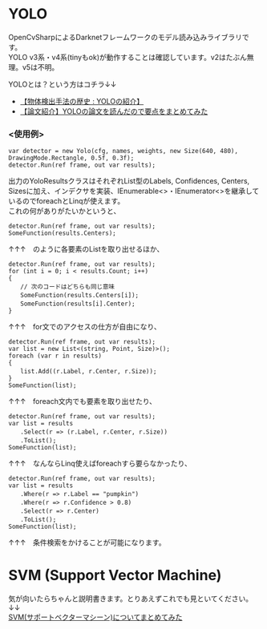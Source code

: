# YOLO
  
OpenCvSharpによるDarknetフレームワークのモデル読み込みライブラリです。  
YOLO v3系・v4系(tinyもok)が動作することは確認しています。v2はたぶん無理。v5は不明。  
  
YOLOとは？という方はコチラ↓↓  
* [【物体検出手法の歴史 : YOLOの紹介】](https://qiita.com/cv_carnavi/items/68dcda71e90321574a2b)  
* [【論文紹介】YOLOの論文を読んだので要点をまとめてみた](https://dev.classmethod.jp/articles/research_paper_yolo/)  
  
### <使用例>  
```
var detector = new Yolo(cfg, names, weights, new Size(640, 480), DrawingMode.Rectangle, 0.5f, 0.3f);  
detector.Run(ref frame, out var results);  
```  
  
出力のYoloResultsクラスはそれぞれList型のLabels, Confidences, Centers, Sizesに加え、インデクサを実装、IEnumerable<>・IEnumerator<>を継承しているのでforeachとLinqが使えます。  
これの何がありがたいかというと、  
  
```
detector.Run(ref frame, out var results);  
SomeFunction(results.Centers);  
```
↑↑↑　のように各要素のListを取り出せるほか、  
  
```  
detector.Run(ref frame, out var results);  
for (int i = 0; i < results.Count; i++)  
{  
　　// 次のコードはどちらも同じ意味  
　　SomeFunction(results.Centers[i]);  
　　SomeFunction(results[i].Center);  
}  
```  
↑↑↑　for文でのアクセスの仕方が自由になり、  
```  
detector.Run(ref frame, out var results);  
var list = new List<(string, Point, Size)>();  
foreach (var r in results)  
{  
　　list.Add((r.Label, r.Center, r.Size));  
}  
SomeFunction(list);  
```  
↑↑↑　foreach文内でも要素を取り出せたり、  
  
```  
detector.Run(ref frame, out var results);
var list = results  
　　.Select(r => (r.Label, r.Center, r.Size))  
　　.ToList();  
SomeFunction(list);  
``` 
↑↑↑　なんならLinq使えばforeachすら要らなかったり、  
  
```
detector.Run(ref frame, out var results);  
var list = results  
　　.Where(r => r.Label == "pumpkin")  
　　.Where(r => r.Confidence > 0.8)
　　.Select(r => r.Center)  
　　.ToList();  
SomeFunction(list);  
```  
↑↑↑　条件検索をかけることが可能になります。  

# SVM (Support Vector Machine)
気が向いたらちゃんと説明書きます。とりあえずこれでも見といてください。↓↓  
[SVM(サポートベクターマシーン)についてまとめてみた](https://qiita.com/arata-honda/items/bc24cbd953bd9d2c743c)
